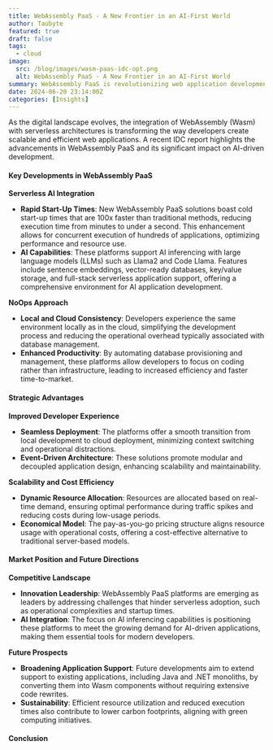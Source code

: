 ```yaml
---
title: WebAssembly PaaS - A New Frontier in an AI-First World
author: Taubyte
featured: true
draft: false
tags:
  - cloud
image:
  src: /blog/images/wasm-paas-idc-opt.png
  alt: WebAssembly PaaS - A New Frontier in an AI-First World
summary: WebAssembly PaaS is revolutionizing web application development by integrating Wasm with serverless architectures. According to an IDC report, these platforms achieve 100x faster cold start-up times, enabling concurrent execution of multiple applications and optimizing resource use. They support AI inferencing with models like Llama2, providing features such as sentence embeddings, vector-ready databases, and full-stack serverless support. By offering a consistent local and cloud development experience, these solutions enhance developer productivity and streamline database management, leading to faster time-to-market and cost efficiency. As the market evolves, WebAssembly PaaS platforms are set to redefine the future of scalable and efficient web applications.
date: 2024-06-20 23:14:00Z
categories: [Insights]
---
```



As the digital landscape evolves, the integration of WebAssembly (Wasm) with serverless architectures is transforming the way developers create scalable and efficient web applications. A recent IDC report highlights the advancements in WebAssembly PaaS and its significant impact on AI-driven development.

#### Key Developments in WebAssembly PaaS

**Serverless AI Integration**
- **Rapid Start-Up Times**: New WebAssembly PaaS solutions boast cold start-up times that are 100x faster than traditional methods, reducing execution time from minutes to under a second. This enhancement allows for concurrent execution of hundreds of applications, optimizing performance and resource use.
- **AI Capabilities**: These platforms support AI inferencing with large language models (LLMs) such as Llama2 and Code Llama. Features include sentence embeddings, vector-ready databases, key/value storage, and full-stack serverless application support, offering a comprehensive environment for AI application development.

**NoOps Approach**
- **Local and Cloud Consistency**: Developers experience the same environment locally as in the cloud, simplifying the development process and reducing the operational overhead typically associated with database management.
- **Enhanced Productivity**: By automating database provisioning and management, these platforms allow developers to focus on coding rather than infrastructure, leading to increased efficiency and faster time-to-market.

#### Strategic Advantages

**Improved Developer Experience**
- **Seamless Deployment**: The platforms offer a smooth transition from local development to cloud deployment, minimizing context switching and operational distractions.
- **Event-Driven Architecture**: These solutions promote modular and decoupled application design, enhancing scalability and maintainability.

**Scalability and Cost Efficiency**
- **Dynamic Resource Allocation**: Resources are allocated based on real-time demand, ensuring optimal performance during traffic spikes and reducing costs during low-usage periods.
- **Economical Model**: The pay-as-you-go pricing structure aligns resource usage with operational costs, offering a cost-effective alternative to traditional server-based models.

#### Market Position and Future Directions

**Competitive Landscape**
- **Innovation Leadership**: WebAssembly PaaS platforms are emerging as leaders by addressing challenges that hinder serverless adoption, such as operational complexities and startup times.
- **AI Integration**: The focus on AI inferencing capabilities is positioning these platforms to meet the growing demand for AI-driven applications, making them essential tools for modern developers.

**Future Prospects**
- **Broadening Application Support**: Future developments aim to extend support to existing applications, including Java and .NET monoliths, by converting them into Wasm components without requiring extensive code rewrites.
- **Sustainability**: Efficient resource utilization and reduced execution times also contribute to lower carbon footprints, aligning with green computing initiatives.

#### Conclusion

